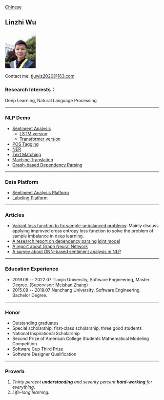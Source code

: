 [Chinese](/index.html)
## Linzhi Wu  

<img src="/imgs/myself.jpg" width="100" />

Contact me: tjuwlz2020@163.com

### Research Interests：
Deep Learning, Natural Language Processing

---

### NLP Demo
+ [Sentiment Analysis](https://github.com/ncuwlz/sentiment-analysis-based-on-attention)
    + [LSTM version](https://github.com/ncuwlz/Text-Classification)
    + [Transformer version](https://github.com/ncuwlz/transformer_for_textclassification)
+ [POS Tagging](https://github.com/ncuwlz/POS-Tagging)
+ [NER](https://github.com/ncuwlz/NER)
+ [Text Matching](https://github.com/LindgeW/VariantNets-TextMatching)
+ [Machine Translation](https://github.com/tjuwlz/MachineTranslation)
+ [Graph-based Dependency Parsing](https://github.com/tjuwlz/BiaffineParser)

---

### Data Platform
+ [Sentiment Analysis Platform](https://github.com/tjuwlz/sentiment-analysis-platform)
+ [Labeling Platform](https://github.com/tjuwlz/LabelingPlatform)

---

### Articles
- [Variant loss function to fix sample-unbalanced problems](./ideas/variant-loss-function.pdf): Mainly discuss applying improved cross entropy loss function to solve the problem of sample imbalance in deep learning.
- [A research report on dependency parsing joint model](./ideas/joint_model.pdf)
- [A report about Graph Neural Network](./ideas/GNN-report.pdf)
- [A survey about GNN-based sentiment analysis in NLP](./ideas/GNN-survey.pdf)

---

### Education Experience
- 2019.09 -- 2022.07  Tianjin University, Software Engineering, Master Degree.  (Supervisor: [Meishan Zhang](https://zhangmeishan.github.io))
- 2015.09 -- 2019.07  Nanchang University, Software Engineering, Bachelor Degree.

---

### Honor
- Outstanding graduates
- Special scholarship, first-class scholarship, three good students
- National Inspirational Scholarship
- Second Prize of American College Students Mathematical Modeling Competition
- Software Cup Third Prize
- Software Designer Qualification

---

### Proverb
1. *Thirty percent **understanding** and seventy percent **hard-working** for everything.*
2. *Life-long learning.*
